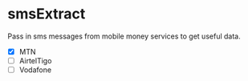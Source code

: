 # smsExtract

Pass in sms messages from mobile money services to get useful data.

- [x] MTN
- [ ] AirtelTigo
- [ ] Vodafone
